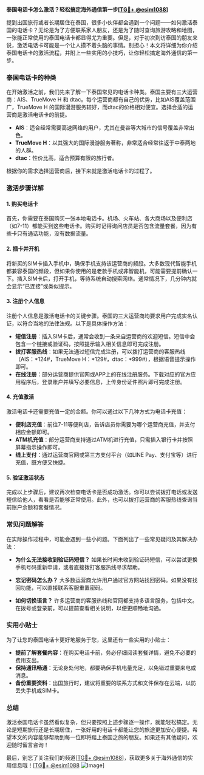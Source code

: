 **泰国电话卡怎么激活？轻松搞定海外通信第一步[[TG💪+ @esim1088](https://t.me/s/esim1088)]**

提到出国旅行或者长期居住在泰国，很多小伙伴都会遇到一个问题——如何激活泰国的电话卡？无论是为了方便联系家人朋友，还是为了随时查询旅游攻略和地图，一张能正常使用的泰国电话卡都显得尤为重要。但是，对于初次到访泰国的朋友来说，激活电话卡可能是一个让人摸不着头脑的事情。别担心！本文将详细为你介绍泰国电话卡的激活流程，并附上一些实用的小技巧，让你轻松搞定海外通信的第一步。

### 泰国电话卡的种类

在开始激活之前，我们先来了解一下泰国常见的电话卡种类。泰国主要有三大运营商：AIS、TrueMove H 和 dtac。每个运营商都有自己的优势，比如AIS覆盖范围广，TrueMove H 的国际漫游服务较好，而dtac的价格相对便宜。选择合适的运营商是激活电话卡的前提。

- **AIS**：适合经常需要高速网络的用户，尤其在曼谷等大城市的信号覆盖非常出色。
- **TrueMove H**：以其强大的国际漫游服务著称，非常适合经常往返于中泰两地的人群。
- **dtac**：性价比高，适合预算有限的旅行者。

根据你的需求选择运营商后，接下来就是激活电话卡的过程了。

### 激活步骤详解

#### 1. 购买电话卡

首先，你需要在泰国购买一张本地电话卡。机场、火车站、各大商场以及便利店（如7-11）都能买到这些电话卡。购买时记得询问店员是否包含流量套餐，因为有些卡只有通话功能，没有数据流量。

#### 2. 插卡并开机

将新买的SIM卡插入手机中，确保手机支持该运营商的频段。大多数现代智能手机都兼容泰国的频段，但如果你使用的是老款手机或非智能机，可能需要提前确认一下。插入SIM卡后，打开手机，等待系统自动搜索网络。通常情况下，几分钟内就会显示“已连接”或类似提示。

#### 3. 注册个人信息

注册个人信息是激活电话卡的关键步骤。泰国的三大运营商均要求用户完成实名认证，以符合当地的法律法规。以下是具体操作方法：

- **短信注册**：插入SIM卡后，通常会收到一条来自运营商的欢迎短信。短信中会包含一个链接或验证码，按照提示输入相关信息即可完成注册。
- **拨打客服热线**：如果无法通过短信完成注册，可以拨打运营商的客服热线（AIS：*124#，TrueMove H：*129#，dtac：*999#），根据语音提示操作即可。
- **在线注册**：部分运营商提供官网或APP上的在线注册服务。下载对应的官方应用程序后，登录账户并填写必要信息，上传身份证件照片即可完成注册。

#### 4. 充值激活

激活电话卡还需要充值一定的金额。你可以通过以下几种方式为电话卡充值：

- **便利店充值**：前往7-11等便利店，告诉店员你需要为哪个运营商充值，并支付相应金额即可。
- **ATM机充值**：部分运营商支持通过ATM机进行充值，只需插入银行卡并按照屏幕指示操作即可。
- **线上支付**：通过运营商官网或第三方支付平台（如LINE Pay、支付宝等）进行充值，既方便又快捷。

#### 5. 验证激活状态

完成以上步骤后，建议再次检查电话卡是否成功激活。你可以尝试拨打电话或发送短信给他人，看看是否能够正常使用。此外，也可以拨打运营商的客服热线查询当前账户余额和套餐情况。

### 常见问题解答

在实际操作过程中，可能会遇到一些小问题。下面列出了一些常见疑问及其解决办法：

- **为什么无法接收到验证码短信？**
  如果长时间未收到验证码短信，可以尝试更换手机号码重新申请，或者直接拨打客服热线寻求帮助。

- **忘记密码怎么办？**
  大多数运营商允许用户通过官方网站找回密码。如果没有找回功能，可以直接联系客服重置密码。

- **如何切换语言？**
  许多运营商的客服热线和官网都支持多语言服务，包括中文。在拨号或登录前，可以提前查看相关说明，以便更顺畅地沟通。

### 实用小贴士

为了让您的泰国电话卡更好地服务于您，这里还有一些实用的小贴士：

- **提前了解套餐内容**：在购买电话卡前，务必仔细阅读套餐详情，避免不必要的费用支出。
- **保持通讯畅通**：无论身处何地，都要确保手机电量充足，以免错过重要来电或消息。
- **备份重要资料**：出国旅行时，建议将重要的联系方式和文件保存在云端，以防丢失手机或SIM卡。

### 总结

激活泰国电话卡虽然看似复杂，但只要按照上述步骤逐一操作，就能轻松搞定。无论是短期旅行还是长期居住，一张好用的电话卡都能让您的旅途更加安心便捷。希望本文的内容能够帮助到每一位即将踏上泰国之旅的朋友。如果还有其他疑问，欢迎随时留言咨询！

最后，别忘了关注我们的频道[[TG💪+ @esim1088](https://t.me/s/esim1088)]，获取更多关于海外通信的实用信息哦！[[TG💪+ @esim1088](https://t.me/s/esim1088) ![Image](https://i.postimg.cc/4NQfJmqS/Snipaste-2025-05-13-00-14-12.png)]